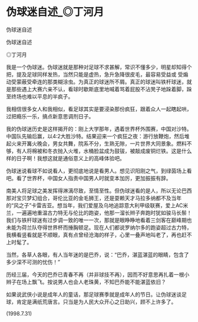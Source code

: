 # 伪球迷自述_◎丁河月

伪球迷自述

伪球迷自述

◎丁河月

我是一个伪球迷。伪球迷就是那种对足球不求甚解，常识不懂多少，明星却知得个把，提及足球同样发热，当然只能是虚热，急升急降很皮毛，最容易受益或 受煽动受蒙蔽受牵连的那类糊涂虫。为真正的球迷所不屑。真正的球迷叫铁杆球迷，就是那些遇上大赛六亲不认，看球时歇斯底里地喊着骂着屁股不沾凳子地跺着脚，跺至终场也难以平息的半疯子。

我相信很多女人和我相似，看足球其实是要浸染那份疯狂，跟着众人一起瞎起哄，过把瘾乐一乐，搞点新意思调剂日子。

我的伪球迷历史是这样揭开的：刚上大学那年，遇着世界杯外围赛，中国对沙特。中国队先输后赢，以4∶2大胜沙特。结果迎来一个疯狂之夜：游行放鞭炮，然后堆起火来开篝火晚会，男女共舞，院系不分，生熟无隙，一片世界大同景象。燃料不够，有人将棉被和冬衣抛入火堆，水桶脸盆成为鼓钹，被敲成废铜烂铁。这是什么样的日子啊！我想这就是通俗意义上的高峰体验吧。

伪球迷说看球不如说看人，更彻底地说是看男人。想见识阳刚之气，到绿茵场上看吧。看了世界杯，中国女人指责中国男人时就变本加厉，更加振振有辞。

南美人将足球之美发挥得淋漓尽致，至情至性。但伪球迷看的是人，所以无论巴西那对宝贝梦幻组合，哥伦比亚的金毛狮王，还是耍赖天才马拉多纳都不及当年的“风之子”卡雷吉亚。想当年，我们爱屋及乌地追踪意大利甲级联赛，爱上AC米兰，一遍遍地重温古力特无与伦比的跑姿，他那一溜长辫子奔跑时犹如骏马长鬃！我们与铁杆球迷有过步调一致的唯一一次，那就是眼睁睁地看着三剑客在巅峰期也未能为荷兰队夺得世界杯而捶胸顿足。现在人们都说罗纳尔多的跑姿超过古力特，我横看竖看就是不顺眼，真有点曾经沧海的样子，心里一叠声地叫老了，再也赶不上时髦了。

当然，各草人各眼，有人当年迷的是巴乔，说：“巴乔，湛蓝湛蓝的眼睛，包含了多少深不可测的忧伤！”

历经三届，今天的巴乔已青春不再（并非球技不再），因而不好意思再扎着一根小辫子在场上飘飞。按说男人也会人老珠黄，不知巴乔能不能湛蓝依旧？

如果说武侠小说是成年人的童话，那足球赛季就是成年人的节日。让伪球迷谈足球，肯定是满纸荒唐言。只当是为人民大众开心之日助兴，顾不上许多了。

(1998.7.31)